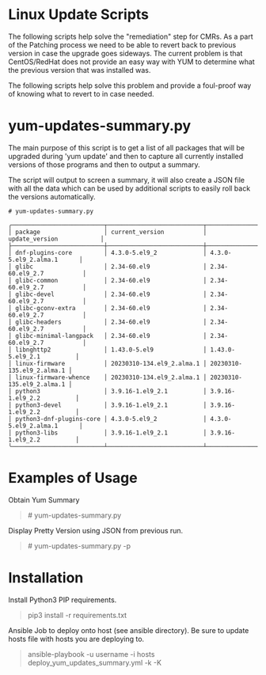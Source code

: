 # Linux Update Scripts

The following scripts help solve the "remediation" step for CMRs. As a part of the Patching process we need to be able to revert back to previous version in case the upgrade goes sideways. The current problem is that CentOS/RedHat does not provide an easy way with YUM to determine what the previous version that was installed was.

The following scripts help solve this problem and provide a foul-proof way of knowing what to revert to in case needed.


# yum-updates-summary.py

The main purpose of this script is to get a list of all packages that will be upgraded during 'yum update' and then to capture all currently installed versions of those programs and then to output  a summary.

The script will output to screen a summary, it will also create a JSON file with all the data which can be used by additional scripts to easily roll back the versions automatically.

```
# yum-updates-summary.py

╭──────────────────────────┬───────────────────────────┬───────────────────────────╮
│ package                  │ current_version           │ update_version            │
├──────────────────────────┼───────────────────────────┼───────────────────────────┤
│ dnf-plugins-core         │ 4.3.0-5.el9_2             │ 4.3.0-5.el9_2.alma.1      │
│ glibc                    │ 2.34-60.el9               │ 2.34-60.el9_2.7           │
│ glibc-common             │ 2.34-60.el9               │ 2.34-60.el9_2.7           │
│ glibc-devel              │ 2.34-60.el9               │ 2.34-60.el9_2.7           │
│ glibc-gconv-extra        │ 2.34-60.el9               │ 2.34-60.el9_2.7           │
│ glibc-headers            │ 2.34-60.el9               │ 2.34-60.el9_2.7           │
│ glibc-minimal-langpack   │ 2.34-60.el9               │ 2.34-60.el9_2.7           │
│ libnghttp2               │ 1.43.0-5.el9              │ 1.43.0-5.el9_2.1          │
│ linux-firmware           │ 20230310-134.el9_2.alma.1 │ 20230310-135.el9_2.alma.1 │
│ linux-firmware-whence    │ 20230310-134.el9_2.alma.1 │ 20230310-135.el9_2.alma.1 │
│ python3                  │ 3.9.16-1.el9_2.1          │ 3.9.16-1.el9_2.2          │
│ python3-devel            │ 3.9.16-1.el9_2.1          │ 3.9.16-1.el9_2.2          │
│ python3-dnf-plugins-core │ 4.3.0-5.el9_2             │ 4.3.0-5.el9_2.alma.1      │
│ python3-libs             │ 3.9.16-1.el9_2.1          │ 3.9.16-1.el9_2.2          │
╰──────────────────────────┴───────────────────────────┴───────────────────────────╯
```

# Examples of Usage

Obtain Yum Summary
> \# yum-updates-summary.py 

Display Pretty Version using JSON from previous run.
> \# yum-updates-summary.py -p


# Installation
Install Python3 PIP requirements.
> pip3 install -r requirements.txt

Ansible Job to deploy onto host (see ansible directory).
Be sure to update hosts file with hosts you are deploying to.

> ansible-playbook -u username -i hosts deploy_yum_updates_summary.yml  -k -K
